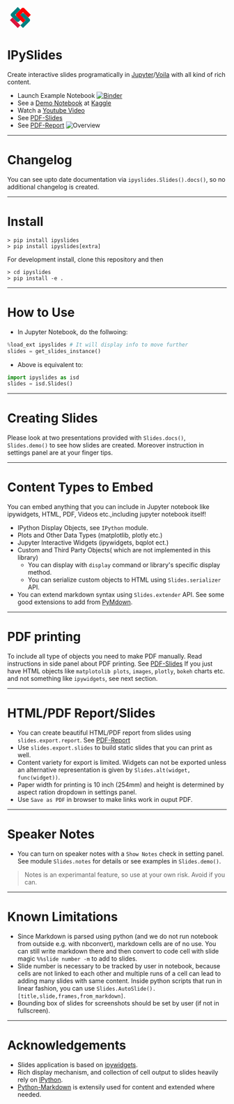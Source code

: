 <svg width="60px" viewBox="0 0 50 50" xmlns="http://www.w3.org/2000/svg" fill="none" stroke="currentColor" stroke-linecap="butt" stroke-linejoin="round" stroke-width="7.071067811865476">
   <path d="M22.5 7.5L10 20L20 30L30 20L40 30L27.5 42.5" stroke="teal"/>
   <path d="M7.5 27.5L22.5 42.5" stroke="crimson"/>
   <path d="M32.5 32.5L20 20L30 10L42.5 22.5" stroke="red"/>
</svg>

# IPySlides

Create interactive slides programatically in [Jupyter](https://jupyter.org/)/[Voila](https://voila.readthedocs.io/en/stable/) with all kind of rich content. 

- Launch Example Notebook [![Binder](https://mybinder.org/badge_logo.svg)](https://mybinder.org/v2/gh/massgh/ipyslides/HEAD?labpath=demo.ipynb)
- See a [Demo Notebook](https://www.kaggle.com/massgh/ipyslides) at [Kaggle](https://www.kaggle.com/massgh)
- Watch a [Youtube Video](https://www.youtube.com/watch?v=thgLGl14-tg)
- See [PDF-Slides](Slides.pdf)
- See [PDF-Report](Report.pdf)
![Overview](slide.png)

---
# Changelog
You can see upto date documentation via `ipyslides.Slides().docs()`, so no additional changelog is created.

---
# Install
```shell
> pip install ipyslides
> pip install ipyslides[extra]
```
For development install, clone this repository and then
```shell
> cd ipyslides
> pip install -e .
```

---
# How to Use
- In Jupyter Notebook, do the follwoing:
```python
%load_ext ipyslides # It will display info to move further
slides = get_slides_instance()
```
- Above is equivalent to:
```python
import ipyslides as isd
slides = isd.Slides()
```
---

# Creating Slides
Please look at two presentations provided with `Slides.docs()`, `Slides.demo()` to see how slides are created. Moreover instruction in settings panel are at your finger tips.


---
# Content Types to Embed
You can embed anything that you can include in Jupyter notebook like ipywidgets, HTML, PDF, Videos etc.,including jupyter notebook itself! 

- IPython Display Objects, see `IPython` module.
- Plots and Other Data Types (matplotlib, plotly etc.)
- Jupyter Interactive Widgets (ipywidgets, bqplot ect.)
- Custom and Third Party Objects( which are not implemented in this library)
    - You can display with `display` command or library's specific display method.
    - You can serialize custom objects to HTML using `Slides.serializer` API.
- You can extend markdown syntax using `Slides.extender` API. See some good extensions to add from [PyMdown](https://facelessuser.github.io/pymdown-extensions/).


---
# PDF printing
To include all type of objects you need to make PDF manually.
Read instructions in side panel about PDF printing. See [PDF-Slides](IPySlides-Print.pdf)
If you just have HTML objects like `matplotolib plots`, `images`, `plotly`, `bokeh` charts etc. and not something like `ipywidgets`, see next section.

---
# HTML/PDF Report/Slides
- You can create beautiful HTML/PDF report from slides using `slides.export.report`. See [PDF-Report](IPySlides-Report.pdf)
- Use `slides.export.slides` to build static slides that you can print as well.
- Content variety for export is limited. Widgets can not be exported unless an alternative representation is given by `Slides.alt(widget, func(widget))`.
- Paper width for printing is 10 inch (254mm) and height is determined by aspect ration dropdown in settings panel.
- Use `Save as PDF` in browser to make links work in ouput PDF.

---
# Speaker Notes
- You can turn on speaker notes with a `Show Notes` check in setting panel. See module `Slides.notes` for details or see examples in `Slides.demo()`. 

> Notes is an experimantal feature, so use at your own risk. Avoid if you can.

---
# Known Limitations
- Since Markdown is parsed using python (and we do not run notebook from outside e.g. with nbconvert), markdown cells are of no use. You can still write markdown there and then convert to code cell with slide magic `%%slide number -m` to add to slides. 
- Slide number is necessary to be tracked by user in notebook, because cells are not linked to each other and multiple runs of a cell can lead to adding many slides with same content. Inside python scripts that run in linear fashion, you can use `Slides.AutoSlide().[title,slide,frames,from_markdown]`.
- Bounding box of slides for screenshots should be set by user (if not in fullscreen).

---

# Acknowledgements
- Slides application is based on [ipywidgets](https://github.com/jupyter-widgets/ipywidgets).
- Rich display mechanism, and collection of cell output to slides heavily rely on [IPython](https://github.com/ipython/ipython).
- [Python-Markdown](https://python-markdown.github.io/) is extensily used for content and extended where needed.
